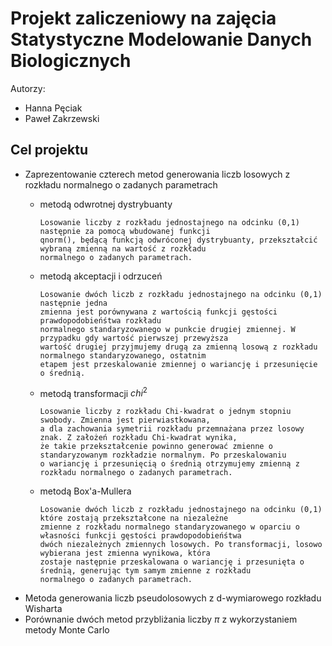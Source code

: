 # Projekt zaliczeniowy na zajęcia Statystyczne Modelowanie Danych Biologicznych

Autorzy:
- Hanna Pęciak
- Paweł Zakrzewski

## Cel projektu

- Zaprezentowanie czterech metod generowania liczb losowych z rozkładu normalnego o zadanych parametrach
    - metodą odwrotnej dystrybuanty
      
          Losowanie liczby z rozkładu jednostajnego na odcinku (0,1) następnie za pomocą wbudowanej funkcji 
          qnorm(), będącą funkcją odwróconej dystrybuanty, przekształcić wybraną zmienną na wartość z rozkładu
          normalnego o zadanych parametrach.

    - metodą akceptacji i odrzuceń
      
          Losowanie dwóch liczb z rozkładu jednostajnego na odcinku (0,1) następnie jedna
          zmienna jest porównywana z wartością funkcji gęstości prawdopodobieńśtwa rozkładu
          normalnego standaryzowanego w punkcie drugiej zmiennej. W przypadku gdy wartość pierwszej przewyższa
          wartość drugiej przyjmujemy drugą za zmienną losową z rozkładu normalnego standaryzowanego, ostatnim
          etapem jest przeskalowanie zmiennej o wariancję i przesunięcie o średnią. 

    - metodą transformacji $chi^2$
      
          Losowanie liczby z rozkładu Chi-kwadrat o jednym stopniu swobody. Zmienna jest pierwiastkowana,
          a dla zachowania symetrii rozkładu przemnażana przez losowy znak. Z założeń rozkładu Chi-kwadrat wynika,
          że takie przekształcenie powinno generować zmienne o standaryzowanym rozkładzie normalnym. Po przeskalowaniu
          o wariancję i przesunięcią o średnią otrzymujemy zmienną z rozkładu normalnego o zadanych parametrach. 

    - metodą Box'a-Mullera
      
          Losowanie dwóch liczb z rozkładu jednostajnego na odcinku (0,1) które zostają przekształcone na niezależne
          zmienne z rozkładu normalnego standaryzowanego w oparciu o własności funkcji gęstości prawdopodobieńśtwa
          dwóch niezależnych zmiennych losowych. Po transformacji, losowo wybierana jest zmienna wynikowa, która
          zostaje następnie przeskalowana o wariancję i przesunięta o średnią, generując tym samym zmienne z rozkładu
          normalnego o zadanych parametrach.
          
- Metoda generowania liczb pseudolosowych z d-wymiarowego rozkładu Wisharta
- Porównanie dwóch metod przybliżania liczby $\pi$ z wykorzystaniem metody Monte Carlo

